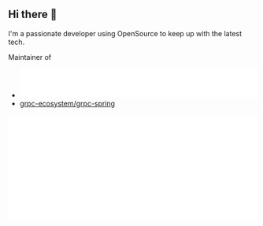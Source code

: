## Hi there 👋

I'm a passionate developer using OpenSource to keep up with the latest tech.

Maintainer of

- [![faker-js/faker](metrics.faker.svg)](https://github.com/faker-js/faker)
- [grpc-ecosystem/grpc-spring](https://github.com/grpc-ecosystem/grpc-spring)

![metrics](metrics.self.svg)
